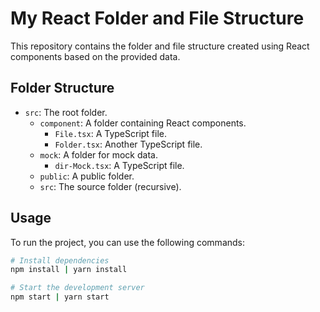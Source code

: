 # My React Folder and File Structure

This repository contains the folder and file structure created using React components based on the provided data.

## Folder Structure

- `src`: The root folder.
  - `component`: A folder containing React components.
    - `File.tsx`: A TypeScript file.
    - `Folder.tsx`: Another TypeScript file.
  - `mock`: A folder for mock data.
    - `dir-Mock.tsx`: A TypeScript file.
  - `public`: A public folder.
  - `src`: The source folder (recursive).

## Usage

To run the project, you can use the following commands:

```bash
# Install dependencies
npm install | yarn install

# Start the development server
npm start | yarn start
